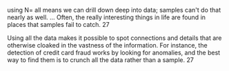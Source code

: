 using N= all means we can drill down deep into data; samples can't do that nearly as well. ... Often, the really interesting things in life are found in places that samples fail to catch. 27

Using all the data makes it possible to spot connections and details that are otherwise cloaked in the vastness of the information. For instance, the detection of credit card fraud works by looking for anomalies, and the best way to find them is to crunch all the data rather than a sample. 27
